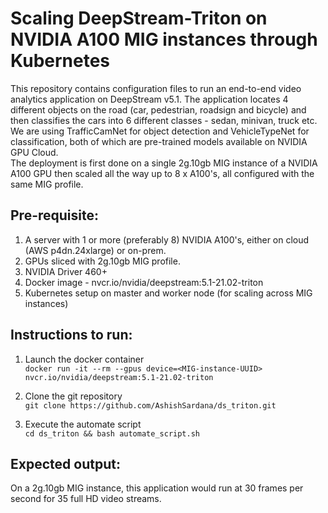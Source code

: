 # Scaling DeepStream-Triton on NVIDIA A100 MIG instances through Kubernetes

This repository contains configuration files to run an end-to-end video analytics application on DeepStream v5.1. The application locates 4 different objects on the road (car, pedestrian, roadsign and bicycle) and then classifies the cars into 6 different classes - sedan, minivan, truck etc. <br>
We are using TrafficCamNet for object detection and VehicleTypeNet for classification, both of which are pre-trained models available on NVIDIA GPU Cloud. <br>
The deployment is first done on a single 2g.10gb MIG instance of a NVIDIA A100 GPU then scaled all the way up to 8 x A100's, all configured with the same MIG profile.

## Pre-requisite:
1. A server with 1 or more (preferably 8) NVIDIA A100's, either on cloud (AWS p4dn.24xlarge) or on-prem.
2. GPUs sliced with 2g.10gb MIG profile. 
2. NVIDIA Driver 460+
3. Docker image - nvcr.io/nvidia/deepstream:5.1-21.02-triton
4. Kubernetes setup on master and worker node (for scaling across MIG instances)

## Instructions to run:
1. Launch the docker container <br>
`docker run -it --rm --gpus device=<MIG-instance-UUID> nvcr.io/nvidia/deepstream:5.1-21.02-triton`

2. Clone the git repository <br>
`git clone https://github.com/AshishSardana/ds_triton.git`

3. Execute the automate script <br>
`cd ds_triton && bash automate_script.sh`

## Expected output:
On a 2g.10gb MIG instance, this application would run at 30 frames per second for 35 full HD video streams.
